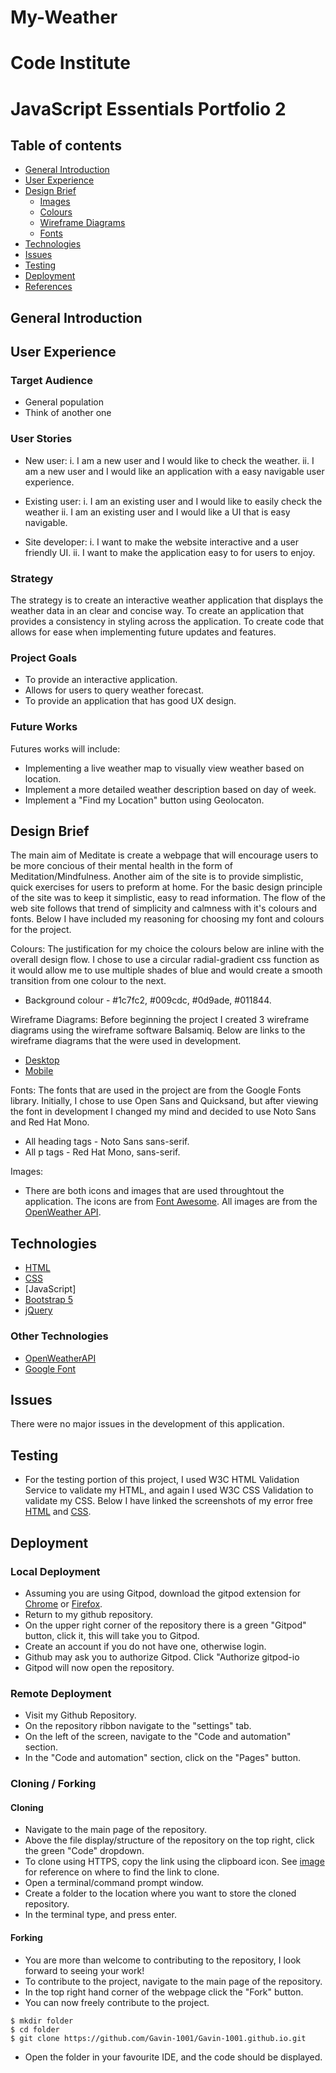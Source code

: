 # My-Weather
# Code Institute
# JavaScript Essentials Portfolio 2

## Table of contents
* [General Introduction](#general-introduction)
* [User Experience](#user-experience)
* [Design Brief](#design-brief)
	* [Images](#Images)
	* [Colours](#Colours)
	* [Wireframe Diagrams](#Wireframe-Diagrams)
	* [Fonts](#font)
* [Technologies](#technologies)
* [Issues](#issues)
* [Testing](#testing)
* [Deployment](#deployment)
* [References](#references)

## General Introduction


## User Experience

### Target Audience
* General population
* Think of another one

### User Stories
* New user:
	i. I am a new user and I would like to check the weather.
	ii. I am a new user and I would like an application with a easy navigable user experience.

* Existing user:
	i. I am an existing user and I would like to easily check the weather
	ii. I am an existing user and I would like a UI that is easy navigable.
	

* Site developer:
	i. I want to make the website interactive and a user friendly UI.
	ii. I want to make the application easy to for users to enjoy.

### Strategy 
The strategy is to create an interactive weather application that displays the weather data in an clear and concise way. To create an application that provides
a consistency in styling across the application. To create code that allows for ease when implementing future updates and features.

### Project Goals
* To provide an interactive application.
* Allows for users to query weather forecast.
* To provide an application that has good UX design.

### Future Works
Futures works will include:
* Implementing a live weather map to visually view weather based on location. 
* Implement a more detailed weather description based on day of week.
* Implement a "Find my Location" button using Geolocaton. 


## Design Brief
The main aim of Meditate is create a webpage that will encourage users to be more concious of their mental health in the form of Meditation/Mindfulness. Another aim of the site is to provide simplistic, quick exercises for users to preform at home. For the basic design principle of the site was to keep it simplistic, easy to read information. The flow of the web site follows that trend of simplicity and calmness with it's colours and fonts. Below I have included my reasoning for choosing my font and colours for the project. 


Colours:
The justification for my choice the colours below are inline with the overall design flow. I chose to use a circular radial-gradient css function as it would allow me to use multiple shades of blue and would create a smooth transition from one colour to the next.
* Background colour - #1c7fc2, #009cdc, #0d9ade, #011844. 


Wireframe Diagrams:
Before beginning the project I created 3 wireframe diagrams using the wireframe software Balsamiq. Below are links to the wireframe diagrams that the were used in development.  
* [Desktop](https://github.com/Gavin-1001/My-Weather/blob/main/Project_2_Wireframes/wireframe2.bmpr)
* [Mobile](https://github.com/Gavin-1001/Gavin-1001.github.io/blob/main/assets/images/wireframes/wireframe3_mobile.bmpr)


Fonts:
The fonts that are used in the project are from the Google Fonts library. Initially, I chose to use Open Sans and Quicksand, but after viewing the font in development I changed my mind and decided to use Noto Sans and Red Hat Mono. 

* All heading tags - Noto Sans sans-serif.
* All p tags - Red Hat Mono, sans-serif.


Images:
* There are both icons and images that are used throughtout the application. The icons are from [Font Awesome](https://fontawesome.com/). All images are from the [OpenWeather API](https://openweathermap.org/weather-conditions). 

	
## Technologies
* [HTML](https://developer.mozilla.org/en-US/docs/Learn/HTML/Introduction_to_HTML)
* [CSS](https://developer.mozilla.org/en-US/docs/Learn/CSS/First_steps/Getting_started)
* [JavaScript]
* [Bootstrap 5](https://getbootstrap.com/)
* [jQuery](https://jquery.com/)
### Other Technologies 
* [OpenWeatherAPI](https://openweathermap.org/api)
* [Google Font](https://fonts.google.com/)
<!--	
## Setup
To run this project, install it locally using npm:

```
$ mkdir folder
$ cd folder
$ git clone https://github.com/Gavin-1001/Gavin-1001.github.io.git
```
-->

## Issues
There were no major issues in the development of this application.

## Testing
* For the testing portion of this project, I used W3C HTML Validation Service to validate my HTML, and again I used W3C CSS Validation to validate my CSS. Below I have linked the screenshots of my error free [HTML](https://github.com/Gavin-1001/Gavin-1001.github.io/blob/main/assets/images/test_screenshots/HTML_Validation.png) and [CSS](https://github.com/Gavin-1001/Gavin-1001.github.io/blob/main/assets/images/test_screenshots/CSS_Validation.png). 

## Deployment

### Local Deployment
* Assuming you are using Gitpod, download the gitpod extension for [Chrome](https://chrome.google.com/webstore/detail/gitpod-always-ready-to-co/dodmmooeoklaejobgleioelladacbeki) or [Firefox](https://addons.mozilla.org/en-US/firefox/addon/gitpod/?utm_source=addons.mozilla.org&utm_medium=referral&utm_content=search).
* Return to my github repository.
* On the upper right corner of the repository there is a green "Gitpod" button, click it, this will take you to Gitpod.
* Create an account if you do not have one, otherwise login.
* Github may ask you to authorize Gitpod. Click "Authorize gitpod-io
* Gitpod will now open the repository.

### Remote Deployment
* Visit my Github Repository.
* On the repository ribbon navigate to the "settings" tab.
* On the left of the screen, navigate to the "Code and automation" section.
* In the "Code and automation" section, click on the "Pages" button.

### Cloning / Forking
#### Cloning
* Navigate to the main page of the repository. 
* Above the file display/structure of the repository on the top right, click the green "Code" dropdown.
* To clone using HTTPS, copy the link using the clipboard icon. See [image](https://github.com/Gavin-1001/My-Weather/blob/main/assets/images/github_screenshots/cloning-repo%20.png) for reference on where to find the link to clone.
* Open a terminal/command prompt window.
* Create a folder to the location where you want to store the cloned repository. 
* In the terminal type, and press enter.

#### Forking
* You are more than welcome to contributing to the repository, I look forward to seeing your work!
* To contribute to the project, navigate to the main page of the repository.
* In the top right hand corner of the webpage click the "Fork" button.
* You can now freely contribute to the project.
```
$ mkdir folder
$ cd folder
$ git clone https://github.com/Gavin-1001/Gavin-1001.github.io.git
```
* Open the folder in your favourite IDE, and the code should be displayed. 

